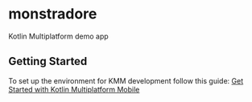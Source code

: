 # monstradore

Kotlin Multiplatform demo app

## Getting Started

To set up the environment for KMM development follow this guide: [Get Started with Kotlin Multiplatform Mobile](https://kotlinlang.org/docs/multiplatform-mobile-getting-started.html)
